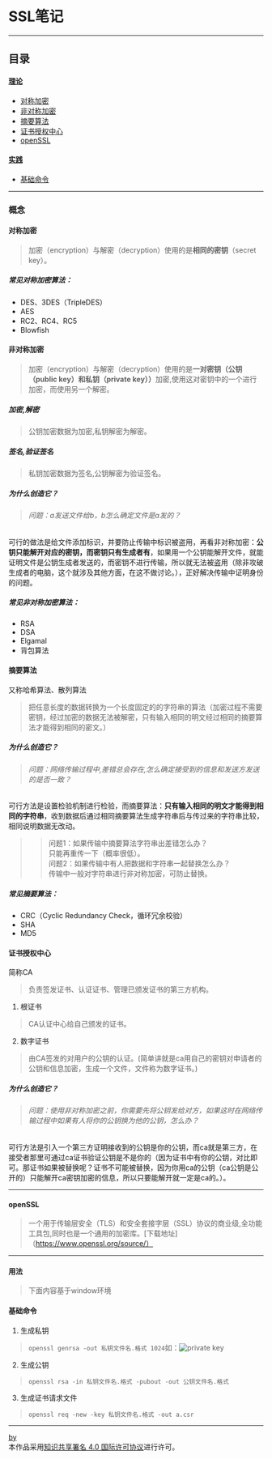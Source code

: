 # SSL笔记
***
## 目录
#### [理论](https://github.com/person-0/test/blob/master/SSL.md#概念)  
- [对称加密](https://github.com/person-0/test/blob/master/SSL.md#对称加密)  
- [非对称加密](https://github.com/person-0/test/blob/master/SSL.md#非对称加密)  
- [摘要算法](https://github.com/person-0/test/blob/master/SSL.md#摘要算法)  
- [证书授权中心](https://github.com/person-0/test/blob/master/SSL.md#证书授权中心)  
- [openSSL](https://github.com/person-0/test/blob/master/SSL.md#openSSL)  
#### [实践](https://github.com/person-0/test/blob/master/SSL.md#用法)  
- [基础命令](https://github.com/person-0/test/blob/master/SSL.md#基础命令)
***
### 概念
#### 对称加密
> 加密（encryption）与解密（decryption）使用的是<strong>相同的密钥</strong>（secret key）。
##### 常见对称加密算法：  
- DES、3DES（TripleDES）
- AES
- RC2、RC4、RC5
- Blowfish  
#### 非对称加密
> 加密（encryption）与解密（decryption）使用的是<strong>一对密钥（公钥（public key）和私钥（private key））</strong>加密,使用这对密钥中的一个进行加密，而使用另一个解密。
##### 加密,解密
> 公钥加密数据为加密,私钥解密为解密。  
##### 签名,验证签名
> 私钥加密数据为签名,公钥解密为验证签名。  
##### 为什么创造它？
> ###### 问题：a发送文件给b，b怎么确定文件是a发的？
可行的做法是给文件添加标识，并要防止传输中标识被盗用，再看非对称加密：**公钥只能解开对应的密钥，而密钥只有生成者有**，如果用一个公钥能解开文件，就能证明文件是公钥生成者发送的，而密钥不进行传输，所以就无法被盗用（除非攻破生成者的电脑，这个就涉及其他方面，在这不做讨论。），正好解决传输中证明身份的问题。
##### 常见非对称加密算法：
- RSA
- DSA
- Elgamal
- 背包算法
#### 摘要算法
又称哈希算法、散列算法
> 把任意长度的数据转换为一个长度固定的的字符串的算法（加密过程不需要密钥，经过加密的数据无法被解密，只有输入相同的明文经过相同的摘要算法才能得到相同的密文。）
##### 为什么创造它？
> ###### 问题：网络传输过程中,差错总会存在,怎么确定接受到的信息和发送方发送的是否一致？
可行方法是设置检验机制进行检验，而摘要算法：**只有输入相同的明文才能得到相同的字符串**，收到数据后通过相同摘要算法生成字符串后与传过来的字符串比较，相同说明数据无改动。
>> 问题1：如果传输中摘要算法字符串出差错怎么办？  
只能再重传一下（概率很低）。  
>> 问题2：如果传输中有人把数据和字符串一起替换怎么办？  
传输中一般对字符串进行非对称加密，可防止替换。
##### 常见摘要算法：
- CRC（Cyclic Redundancy Check，循环冗余校验）
- SHA
- MD5
#### 证书授权中心
简称CA
> 负责签发证书、认证证书、管理已颁发证书的第三方机构。
1. 根证书
> CA认证中心给自己颁发的证书。
2. 数字证书
> 由CA签发的对用户的公钥的认证。(简单讲就是ca用自己的密钥对申请者的公钥和信息加密，生成一个文件，文件称为数字证书。)
##### 为什么创造它？
> ###### 问题：使用非对称加密之前，你需要先将公钥发给对方，如果这时在网络传输过程中如果有人将你的公钥换为他的公钥，怎么办？
可行方法是引入一个第三方证明接收到的公钥是你的公钥，而ca就是第三方，在接受者那里可通过ca证书验证公钥是不是你的（因为证书中有你的公钥，对比即可。那证书如果被替换呢？证书不可能被替换，因为你用ca的公钥（ca公钥是公开的）只能解开ca密钥加密的信息，所以只要能解开就一定是ca的。）。
***
#### openSSL
> 一个用于传输层安全（TLS）和安全套接字层（SSL）协议的商业级,全功能工具包,同时也是一个通用的加密库。[下载地址]（https://www.openssl.org/source/）
***
#### 用法
> 下面内容基于window环境
#### 基础命令
1. 生成私钥
> `openssl genrsa -out 私钥文件名.格式 1024`如：![private key]()
2. 生成公钥
> `openssl rsa -in 私钥文件名.格式 -pubout -out 公钥文件名.格式`
3. 生成证书请求文件
> `openssl req -new -key 私钥文件名.格式 -out a.csr`
***
[by](https://licensebuttons.net/l/by/4.0/88x31.png)  
本作品采用<a rel="license" href="https://creativecommons.org/licenses/by/4.0/">知识共享署名 4.0 国际许可协议</a>进行许可。

